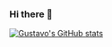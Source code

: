 ### Hi there 👋

<!--
**gustavocmiranda/gustavocmiranda** is a ✨ _special_ ✨ repository because its `README.md` (this file) appears on your GitHub profile.

Here are some ideas to get you started:

- 🔭 I’m currently working on ...
- 🌱 I’m currently learning ...
- 👯 I’m looking to collaborate on ...
- 🤔 I’m looking for help with ...
- 💬 Ask me about ...
- 📫 How to reach me: ...
- 😄 Pronouns: ...
- ⚡ Fun fact: ...
-->

[![Gustavo's GitHub stats](https://github-readme-stats.vercel.app/api?username=gustavocmiranda)](https://github.com/gustavocmiranda/github-readme-stats)
